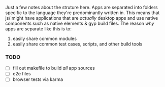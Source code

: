 Just a few notes about the struture here. Apps are separated into folders specific to the
language they're predominantly written in. This means that js/ might have applications that are *actually*
desktop apps and use native components such as native elements & gyp build files. The reason *why* apps are separate like this is to:

1. easily share common modules
2. easily share common test cases, scripts, and other build tools

### TODO

- [ ] fill out makefile to build *all* app sources
- [ ] e2e files
- [ ] browser tests via karma